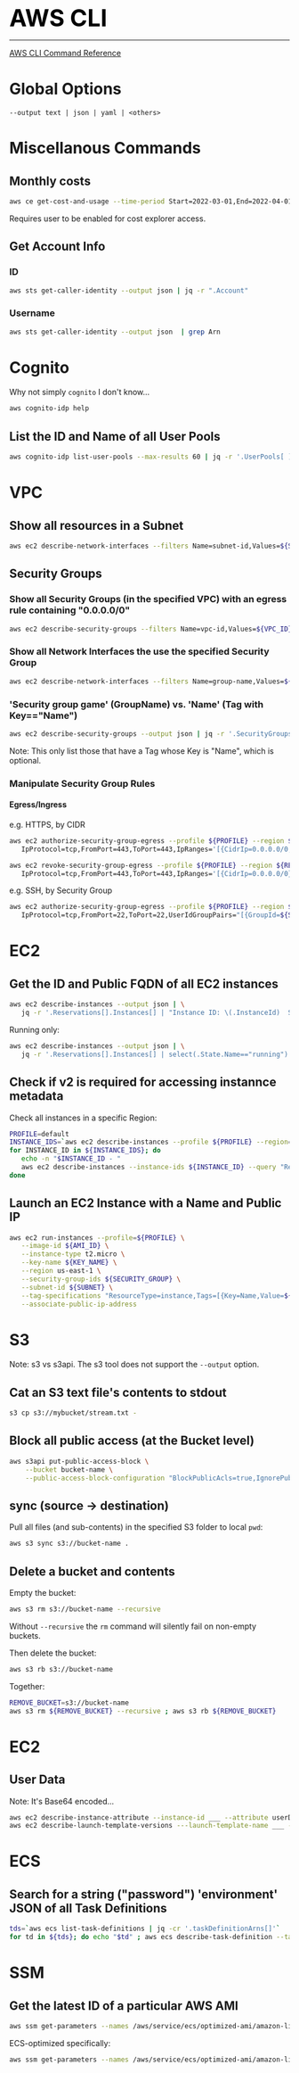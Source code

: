 **<span style="font-size:3em;color:black">AWS CLI</span>**
***

[AWS CLI Command Reference](https://awscli.amazonaws.com/v2/documentation/api/latest/index.html)

# Global Options
```
--output text | json | yaml | <others>
```

# Miscellanous Commands

## Monthly costs
```bash
aws ce get-cost-and-usage --time-period Start=2022-03-01,End=2022-04-01 --granularity MONTHLY --metrics BlendedCost
```
Requires user to be enabled for cost explorer access.

## Get Account Info

### ID
```bash
aws sts get-caller-identity --output json | jq -r ".Account"
```

### Username
```bash
aws sts get-caller-identity --output json  | grep Arn
```

# Cognito
Why not simply ```cognito``` I don't know...
```bash
aws cognito-idp help
```

## List the ID and Name of all User Pools
```bash
aws cognito-idp list-user-pools --max-results 60 | jq -r '.UserPools[ ] | .Id+" - "+.Name'
```

# VPC

## Show all resources in a Subnet
```bash
aws ec2 describe-network-interfaces --filters Name=subnet-id,Values=${SUBNET} | grep Description
```

## Security Groups

### Show all Security Groups (in the specified VPC) with an egress rule containing "0.0.0.0/0"
```bash
aws ec2 describe-security-groups --filters Name=vpc-id,Values=${VPC_ID} --output json | jq -r '.SecurityGroups[] | select(.IpPermissionsEgress[].IpRanges[].CidrIp == "0.0.0.0/0") | "\(.GroupId) \(.GroupName) \(.Description)"'
```

### Show all Network Interfaces the use the specified Security Group
```bash
aws ec2 describe-network-interfaces --filters Name=group-name,Values=${SECURITY_GROUP_NAME} --output json | jq -r '.NetworkInterfaces[] | "\(.NetworkInterfaceId) \(.Attachment.InstanceOwnerId) \(.Description)"'
```

### 'Security group game' (GroupName) vs. 'Name' (Tag with Key=="Name")
```bash
aws ec2 describe-security-groups --output json | jq -r '.SecurityGroups[] |  select(.Tags!=null) | "\(.GroupName) \(.Tags[] | select(.Key == "Name") | .Value)"' 
```
Note: This only list those that have a Tag whose Key is "Name", which is optional.

### Manipulate Security Group Rules

#### Egress/Ingress
e.g. HTTPS, by CIDR
```bash
aws ec2 authorize-security-group-egress --profile ${PROFILE} --region ${REGION} --group-id ${SG} --ip-permissions \
   IpProtocol=tcp,FromPort=443,ToPort=443,IpRanges='[{CidrIp=0.0.0.0/0,Description="Allow HTTPS"}]'

aws ec2 revoke-security-group-egress --profile ${PROFILE} --region ${REGION} --group-id ${SG} --ip-permissions \
   IpProtocol=tcp,FromPort=443,ToPort=443,IpRanges='[{CidrIp=0.0.0.0/0}]'
```
e.g. SSH, by Security Group
```bash
aws ec2 authorize-security-group-egress --profile ${PROFILE} --region ${REGION} --group-id ${SG} --ip-permissions \
   IpProtocol=tcp,FromPort=22,ToPort=22,UserIdGroupPairs="[{GroupId=${SG},Description=\"Allow SSH from within the SG\"}]"
```

# EC2

## Get the ID and Public FQDN of all EC2 instances
```bash
aws ec2 describe-instances --output json | \
   jq -r '.Reservations[].Instances[] | "Instance ID: \(.InstanceId)  State: \(.State.Name)  Public FQDN: \(.NetworkInterfaces[0].Association.PublicDnsName)" '
```
Running only:
```bash
aws ec2 describe-instances --output json | \
   jq -r '.Reservations[].Instances[] | select(.State.Name=="running") | "Instance ID: \(.InstanceId)  Public FQDN: \(.NetworkInterfaces[0].Association.PublicDnsName)" '
```

## Check if v2 is required for accessing instannce metadata
Check all instances in a specific Region:
```bash
PROFILE=default
INSTANCE_IDS=`aws ec2 describe-instances --profile ${PROFILE} --region=us-east-1 | jq -r '.Reservations[].Instances[] | select(.State.Name=="running") | .InstanceId'`
for INSTANCE_ID in ${INSTANCE_IDS}; do
   echo -n "$INSTANCE_ID - " 
   aws ec2 describe-instances --instance-ids ${INSTANCE_ID} --query "Reservations[].Instances[].{HttpEndpoint:MetadataOptions.HttpEndpoint,HttpTokens:MetadataOptions.HttpTokens}" --region us-east-1 --profile ${PROFILE} | jq '.[].HttpTokens'
done
```

## Launch an EC2 Instance with a Name and Public IP
```bash
aws ec2 run-instances --profile=${PROFILE} \
   --image-id ${AMI_ID} \
   --instance-type t2.micro \
   --key-name ${KEY_NAME} \
   --region us-east-1 \
   --security-group-ids ${SECURITY_GROUP} \
   --subnet-id ${SUBNET} \
   --tag-specifications "ResourceType=instance,Tags=[{Key=Name,Value=${NAME}}]" \
   --associate-public-ip-address
```

# S3

Note: s3 vs s3api.  The s3 tool does not support the ```--output``` option.

## Cat an S3 text file's contents to stdout
```bash
s3 cp s3://mybucket/stream.txt -
```

## Block all public access (at the Bucket level)
```bash
aws s3api put-public-access-block \
    --bucket bucket-name \
    --public-access-block-configuration "BlockPublicAcls=true,IgnorePublicAcls=true,BlockPublicPolicy=true,RestrictPublicBuckets=true"
```

## sync (source → destination)

Pull all files (and sub-contents) in the specified S3 folder to local ```pwd```:
```bash
aws s3 sync s3://bucket-name .
```

## Delete a bucket and contents
Empty the bucket:
```bash
aws s3 rm s3://bucket-name --recursive
```
Without ```--recursive``` the ```rm``` command will silently fail on non-empty buckets.

Then delete the bucket:
```bash
aws s3 rb s3://bucket-name
```

Together:
```bash
REMOVE_BUCKET=s3://bucket-name
aws s3 rm ${REMOVE_BUCKET} --recursive ; aws s3 rb ${REMOVE_BUCKET}
```

# EC2

## User Data
Note: It's Base64 encoded...
```bash
aws ec2 describe-instance-attribute --instance-id ___ --attribute userData
aws ec2 describe-launch-template-versions ---launch-template-name ___ --versions 1 | jq '.LaunchTemplateVersions[0].LaunchTemplateData.UserData'
```

# ECS

## Search for a string ("password") 'environment' JSON of all Task Definitions
```bash
tds=`aws ecs list-task-definitions | jq -cr '.taskDefinitionArns[]'`
for td in ${tds}; do echo "$td" ; aws ecs describe-task-definition --task-definition "$td" | jq '.taskDefinition.containerDefinitions[0].environment' | grep -i password; done
```

# SSM

## Get the latest ID of a particular AWS AMI
```bash
aws ssm get-parameters --names /aws/service/ecs/optimized-ami/amazon-linux-2/recommended/image_id --query "Parameters[]" | jq -r '.[] | select(.Name | contains("ecs/optimized-ami")) | .Value'
```
ECS-optimized specifically:
```bash
aws ssm get-parameters --names /aws/service/ecs/optimized-ami/amazon-linux-2/recommended
```
